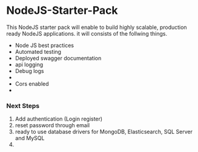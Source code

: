 # NodeJS-Starter-Pack
This NodeJS starter pack will enable to build highly scalable, production ready NodeJS applications. it will consists of the follwing things.

<ul>
  <li>Node JS best practices</li>
  <li>Automated testing</li>
  <li>Deployed swagger documentation</li>
  <li>api logging</li>
  <li>Debug logs<li>
  <li>Cors enabled<li>
</ul>
<h3>Next Steps</h3>
<ol>
  <li>Add authentication (Login register)</li>
  <li>reset password through email<li>
  <l1>ready to use database drivers for MongoDB, Elasticsearch, SQL Server and MySQL<li>
<ol>
